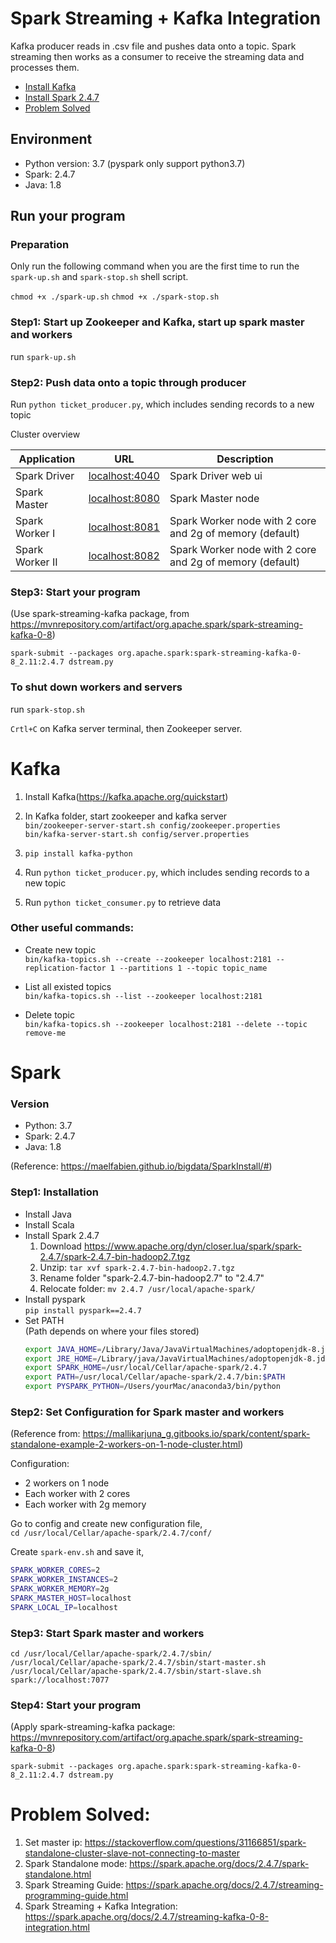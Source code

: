 # Spark Streaming + Kafka Integration
Kafka producer reads in .csv file and pushes data onto a topic. Spark streaming then works as a consumer to receive the streaming data and processes them.

- [Install Kafka](#kafka)
- [Install Spark 2.4.7](#spark)
- [Problem Solved](#problem-solved)

## Environment
- Python version: 3.7 (pyspark only support python3.7)
- Spark: 2.4.7
- Java: 1.8

## Run your program

### Preparation

Only run the following command when you are the first time to run the ``spark-up.sh`` and ``spark-stop.sh`` shell script.

``chmod +x ./spark-up.sh``
``chmod +x ./spark-stop.sh``

### Step1: Start up Zookeeper and Kafka, start up spark master and workers

run ``spark-up.sh``

### Step2: Push data onto a topic through producer
Run ```python ticket_producer.py```, which includes sending records to a new topic


Cluster overview

| Application     | URL                                      | Description                                                |
| --------------- | ---------------------------------------- | ---------------------------------------------------------- |
| Spark Driver    | [localhost:4040](http://localhost:4040/) | Spark Driver web ui                                        |
| Spark Master    | [localhost:8080](http://localhost:8080/) | Spark Master node                                          |
| Spark Worker I  | [localhost:8081](http://localhost:8081/) | Spark Worker node with 2 core and 2g of memory (default) |
| Spark Worker II | [localhost:8082](http://localhost:8082/) | Spark Worker node with 2 core and 2g of memory (default) |

### Step3: Start your program
(Use spark-streaming-kafka package, from https://mvnrepository.com/artifact/org.apache.spark/spark-streaming-kafka-0-8)

```spark-submit --packages org.apache.spark:spark-streaming-kafka-0-8_2.11:2.4.7 dstream.py```

### To shut down workers and servers

run ``spark-stop.sh``

```Crtl+C``` on Kafka server terminal, then Zookeeper server.


# Kafka
1. Install Kafka(https://kafka.apache.org/quickstart)
2. In Kafka folder, start zookeeper and kafka server  
```bin/zookeeper-server-start.sh config/zookeeper.properties```  
```bin/kafka-server-start.sh config/server.properties```

3. ```pip install kafka-python```
4. Run ```python ticket_producer.py```, which includes sending records to a new topic
5. Run ```python ticket_consumer.py``` to retrieve data



### Other useful commands:
* Create new topic  
```bin/kafka-topics.sh --create --zookeeper localhost:2181 --replication-factor 1 --partitions 1 --topic topic_name```

* List all existed topics  
```bin/kafka-topics.sh --list --zookeeper localhost:2181```

* Delete topic  
```bin/kafka-topics.sh --zookeeper localhost:2181 --delete --topic remove-me```


# Spark
### Version
- Python: 3.7  
- Spark: 2.4.7  
- Java: 1.8  

(Reference: https://maelfabien.github.io/bigdata/SparkInstall/#)

### Step1: Installation
- Install Java
- Install Scala
- Install Spark 2.4.7  
   1. Download https://www.apache.org/dyn/closer.lua/spark/spark-2.4.7/spark-2.4.7-bin-hadoop2.7.tgz  
   2. Unzip: ```tar xvf spark-2.4.7-bin-hadoop2.7.tgz```  
   3. Rename folder "spark-2.4.7-bin-hadoop2.7" to "2.4.7"  
   4. Relocate folder: ```mv 2.4.7 /usr/local/apache-spark/```
- Install pyspark  
   ```pip install pyspark==2.4.7```
- Set PATH  
   (Path depends on where your files stored)  
   ```bash
   export JAVA_HOME=/Library/Java/JavaVirtualMachines/adoptopenjdk-8.jdk/Contents/Home
   export JRE_HOME=/Library/java/JavaVirtualMachines/adoptopenjdk-8.jdk/Contents/Home/jre/
   export SPARK_HOME=/usr/local/Cellar/apache-spark/2.4.7
   export PATH=/usr/local/Cellar/apache-spark/2.4.7/bin:$PATH
   export PYSPARK_PYTHON=/Users/yourMac/anaconda3/bin/python
   ```

### Step2: Set Configuration for Spark master and workers
(Reference from: https://mallikarjuna_g.gitbooks.io/spark/content/spark-standalone-example-2-workers-on-1-node-cluster.html)

Configuration:  
- 2 workers on 1 node  
- Each worker with 2 cores
- Each worker with 2g memory
  
Go to config and create new configuration file,  
```cd /usr/local/Cellar/apache-spark/2.4.7/conf/```  
  
Create `spark-env.sh` and save it, 
```bash  
SPARK_WORKER_CORES=2
SPARK_WORKER_INSTANCES=2
SPARK_WORKER_MEMORY=2g
SPARK_MASTER_HOST=localhost
SPARK_LOCAL_IP=localhost
```

### Step3: Start Spark master and workers  
  ```cd /usr/local/Cellar/apache-spark/2.4.7/sbin/```  
  ```/usr/local/Cellar/apache-spark/2.4.7/sbin/start-master.sh```  
  ```/usr/local/Cellar/apache-spark/2.4.7/sbin/start-slave.sh spark://localhost:7077```   
   
### Step4: Start your program
(Apply spark-streaming-kafka package: https://mvnrepository.com/artifact/org.apache.spark/spark-streaming-kafka-0-8)

```spark-submit --packages org.apache.spark:spark-streaming-kafka-0-8_2.11:2.4.7 dstream.py```  


# Problem Solved:
1. Set master ip: https://stackoverflow.com/questions/31166851/spark-standalone-cluster-slave-not-connecting-to-master  
2. Spark Standalone mode: https://spark.apache.org/docs/2.4.7/spark-standalone.html  
3. Spark Streaming Guide: https://spark.apache.org/docs/2.4.7/streaming-programming-guide.html  
4. Spark Streaming + Kafka Integration: https://spark.apache.org/docs/2.4.7/streaming-kafka-0-8-integration.html
